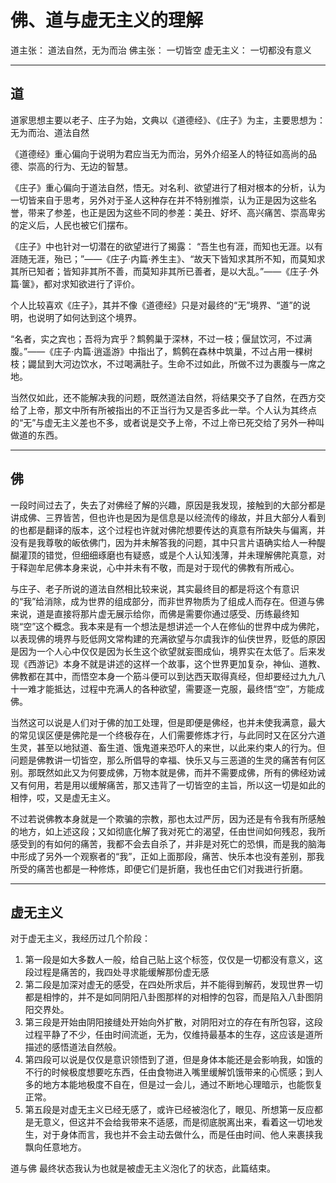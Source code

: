 # 佛、道与虚无主义的理解

道主张： 道法自然，无为而治
佛主张： 一切皆空
虚无主义： 一切都没有意义

---

## 道

道家思想主要以老子、庄子为始，文典以《道德经》、《庄子》为主，主要思想为：无为而治、道法自然

《道德经》重心偏向于说明为君应当无为而治，另外介绍圣人的特征如高尚的品德、崇高的行为、无边的智慧。

《庄子》重心偏向于道法自然，悟无。对名利、欲望进行了相对根本的分析，认为一切皆来自于思考，另外对于圣人这种存在并不特别推崇，认为正是因为这些名誉，带来了参差，也正是因为这些不同的参差：美丑、好坏、高兴痛苦、崇高卑劣的定义后，人民也被它们摆布。

《庄子》中也针对一切潜在的欲望进行了揭露： “吾生也有涯，而知也无涯。以有涯随无涯，殆已；”——《庄子·内篇·养生主》、“故天下皆知求其所不知，而莫知求其所已知者；皆知非其所不善，而莫知非其所已善者，是以大乱。”——《庄子·外篇·箧》，都对求知欲进行了评价。

个人比较喜欢《庄子》，其并不像《道德经》只是对最终的“无”境界、“道”的说明，也说明了如何达到这个境界。

“名者，实之宾也；吾将为宾乎？鹪鹩巢于深林，不过一枝；偃鼠饮河，不过满腹。”——《庄子·内篇·逍遥游》中指出了，鹪鹩在森林中筑巢，不过占用一棵树枝；鼹鼠到大河边饮水，不过喝满肚子。生命不过如此，所做不过为裹腹与一席之地。

当然仅如此，还不能解决我的问题，既然道法自然，将结果交予了自然，在西方交给了上帝，那文中所有所被指出的不正当行为又是否多此一举。个人认为其终点的“无”与虚无主义差也不多，或者说是交予上帝，不过上帝已死交给了另外一种叫做道的东西。

---

## 佛

一段时间过去了，失去了对佛经了解的兴趣，原因是我发现，接触到的大部分都是讲成佛、三界皆苦，但也许也是因为是信息是以经流传的缘故，并且大部分人看到的也都是翻译的版本，这个过程也许就对佛陀想要传达的真意有所缺失与偏离，并没有是我尊敬的皈依佛门，因为并未解答我的问题，其中只言片语确实给人一种醍醐灌顶的错觉，但细细琢磨也有疑惑，或是个人认知浅薄，并未理解佛陀真意，对于释迦牟尼佛本身来说，心中并未有不敬，而是对于现代的佛教有所戒心。

与庄子、老子所说的道法自然相比较来说，其实最终目的都是将这个有意识的“我”给消除，成为世界的组成部分，而非世界物质为了组成人而存在。但道与佛来说，道是直接将那片虚无展示给你，而佛是需要你通过感受、历练最终知晓“空”这个概念。我本来是有一个想法是想讲述一个人在修仙的世界中成为佛陀，以表现佛的境界与贬低网文常构建的充满欲望与尔虞我诈的仙侠世界，贬低的原因是因为一个人心中仅仅是因为长生这个欲望就妄图成仙，境界实在太低了。后来发现《西游记》本身不就是讲述的这样一个故事，这个世界更加复杂，神仙、道教、佛教都在其中，而悟空本身一个筋斗便可以到达西天取得真经，但却要经过九九八十一难才能抵达，过程中充满人的各种欲望，需要逐一克服，最终悟“空”，方能成佛。

当然这可以说是人们对于佛的加工处理，但是即便是佛经，也并未使我满意，最大的常见误区便是佛陀是一个终极存在，人们需要修炼才行，与此同时又在区分六道生灵，甚至以地狱道、畜生道、饿鬼道来恐吓人的来世，以此来约束人的行为。但问题是佛教讲一切皆空，那么所倡导的幸福、快乐又与三恶道的生灵的痛苦有何区别。那既然如此又为何要成佛，万物本就是佛，而并不需要成佛，所有的佛经劝诫又有何用，若是用以缓解痛苦，那又违背了一切皆空的主旨，所以这一切是如此的相悖，哎，又是虚无主义。

不过若说佛教本身就是一个欺骗的宗教，那也太过严厉，因为还是有令我有所感触的地方，如上述这段；又如彻底化解了我对死亡的渴望，任由世间如何残忍，我所感受到的有如何的痛苦，我都不会去自杀了，并非是对死亡的恐惧，而是我的脑海中形成了另外一个观察者的“我”，正如上面那段，痛苦、快乐本也没有差别，那我所受的痛苦也都是一种修炼，即便它们是折磨，我也任由它们对我进行折磨。

---

## 虚无主义

对于虚无主义，我经历过几个阶段：

1. 第一段是如大多数人一般，给自己贴上这个标签，仅仅是一切都没有意义，这段过程是痛苦的，我四处寻求能缓解那份虚无感
2. 第二段是加深对虚无的感受，在四处所求后，并不能得到解药，发现世界一切都是相悖的，并不是如同阴阳八卦图那样的对相悖的包容，而是陷入八卦图阴阳交界处。
3. 第三段是开始由阴阳接缝处开始向外扩散，对阴阳对立的存在有所包容，这段过程平静了不少，任由时间流逝，无为，仅维持最基本的生存，这应该是道所描述的感悟道法自然般。
4. 第四段可以说是仅仅是意识领悟到了道，但是身体本能还是会影响我，如饿的不行的时候极度想要吃东西，任由食物进入嘴里缓解饥饿带来的心慌感；到人多的地方本能地极度不自在，但是过一会儿，通过不断地心理暗示，也能恢复正常。
5. 第五段是对虚无主义已经无感了，或许已经被泡化了，眼见、所想第一反应都是无意义，但这并不会给我带来不适感，而是彻底脱离出来，看着这一切地发生，对于身体而言，我也并不会主动去做什么，而是任由时间、他人来裹挟我飘向任意地方。

道与佛 最终状态我认为也就是被虚无主义泡化了的状态，此篇结束。
